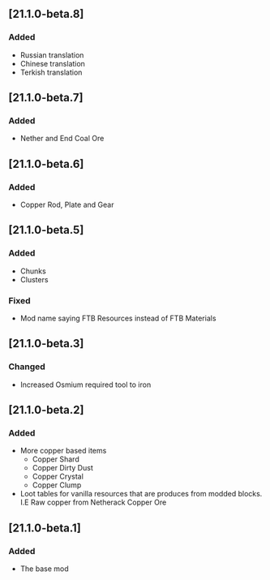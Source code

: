 ## [21.1.0-beta.8]

### Added

- Russian translation
- Chinese translation
- Terkish translation

## [21.1.0-beta.7]

### Added

- Nether and End Coal Ore

## [21.1.0-beta.6]

### Added

- Copper Rod, Plate and Gear

## [21.1.0-beta.5]

### Added

- Chunks
- Clusters

### Fixed

- Mod name saying FTB Resources instead of FTB Materials

## [21.1.0-beta.3]

### Changed

- Increased Osmium required tool to iron

## [21.1.0-beta.2]

### Added

- More copper based items
  - Copper Shard
  - Copper Dirty Dust
  - Copper Crystal
  - Copper Clump
- Loot tables for vanilla resources that are produces from modded blocks. I.E Raw copper from Netherack Copper Ore

## [21.1.0-beta.1]

### Added

- The base mod
